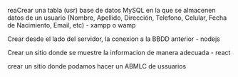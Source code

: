 reaCrear una tabla (usr) base de datos MySQL en la que se almacenen datos
de un usuario (Nombre, Apellido, Dirección, Telefono, Celular, Fecha de
Nacimiento, Email, etc) - xampp o wamp

Crear desde el lado del servidor, la conexion a la BBDD anterior - nodejs

Crear un sitio donde se muestre la informacion de manera adecuada - react

crear un sitio donde podamos hacer un ABMLC de ussuarios
